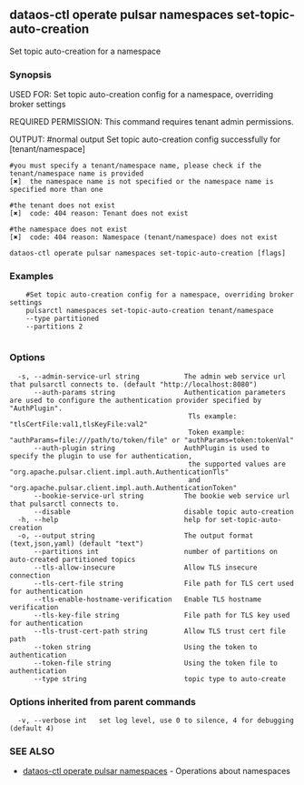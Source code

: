 ## dataos-ctl operate pulsar namespaces set-topic-auto-creation

Set topic auto-creation for a namespace

### Synopsis

USED FOR:
    Set topic auto-creation config for a namespace, overriding broker settings

REQUIRED PERMISSION:
    This command requires tenant admin permissions.

OUTPUT:
    #normal output
    Set topic auto-creation config successfully for [tenant/namespace]

    #you must specify a tenant/namespace name, please check if the tenant/namespace name is provided
    [✖]  the namespace name is not specified or the namespace name is specified more than one

    #the tenant does not exist
    [✖]  code: 404 reason: Tenant does not exist

    #the namespace does not exist
    [✖]  code: 404 reason: Namespace (tenant/namespace) does not exist



```
dataos-ctl operate pulsar namespaces set-topic-auto-creation [flags]
```

### Examples

```
    #Set topic auto-creation config for a namespace, overriding broker settings
    pulsarctl namespaces set-topic-auto-creation tenant/namespace 
	--type partitioned 
	--partitions 2


```

### Options

```
  -s, --admin-service-url string           The admin web service url that pulsarctl connects to. (default "http://localhost:8080")
      --auth-params string                 Authentication parameters are used to configure the authentication provider specified by "AuthPlugin".
                                            Tls example: "tlsCertFile:val1,tlsKeyFile:val2"
                                            Token example: "authParams=file:///path/to/token/file" or "authParams=token:tokenVal"
      --auth-plugin string                 AuthPlugin is used to specify the plugin to use for authentication,
                                            the supported values are "org.apache.pulsar.client.impl.auth.AuthenticationTls"
                                            and "org.apache.pulsar.client.impl.auth.AuthenticationToken"
      --bookie-service-url string          The bookie web service url that pulsarctl connects to.
      --disable                            disable topic auto-creation
  -h, --help                               help for set-topic-auto-creation
  -o, --output string                      The output format (text,json,yaml) (default "text")
      --partitions int                     number of partitions on auto-created partitioned topics
      --tls-allow-insecure                 Allow TLS insecure connection
      --tls-cert-file string               File path for TLS cert used for authentication
      --tls-enable-hostname-verification   Enable TLS hostname verification
      --tls-key-file string                File path for TLS key used for authentication
      --tls-trust-cert-path string         Allow TLS trust cert file path
      --token string                       Using the token to authentication
      --token-file string                  Using the token file to authentication
      --type string                        topic type to auto-create
```

### Options inherited from parent commands

```
  -v, --verbose int   set log level, use 0 to silence, 4 for debugging (default 4)
```

### SEE ALSO

* [dataos-ctl operate pulsar namespaces](dataos-ctl_operate_pulsar_namespaces.md)	 - Operations about namespaces


